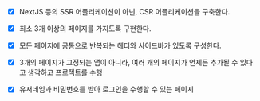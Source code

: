 - [X] NextJS 등의 SSR 어플리케이션이 아닌, CSR 어플리케이션을 구축한다.
- [X] 최소 3개 이상의 페이지를 가지도록 구현한다.
- [X] 모든 페이지에 공통으로 반복되는 헤더와 사이드바가 있도록 구성한다.

- [x] 3개의 페이지가 고정되는 앱이 아니라, 여러 개의 페이지가 언제든 추가될 수 있다고 생각하고 프로젝트를 수행
- [x] 유저네임과 비밀번호를 받아 로그인을 수행할 수 있는 페이지